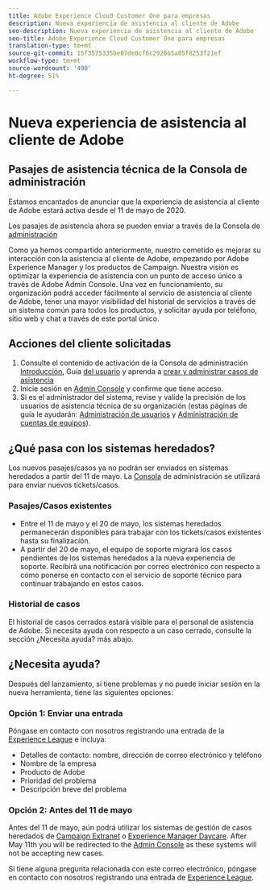 ```yaml
---
title: Adobe Experience Cloud Customer One para empresas
description: Nueva experiencia de asistencia al cliente de Adobe
seo-description: Nueva experiencia de asistencia al cliente de Adobe
seo-title: Adobe Experience Cloud Customer One para empresas
translation-type: tm+mt
source-git-commit: 15f3575335be07de0cf6c2926b5a05f8253f21ef
workflow-type: tm+mt
source-wordcount: '490'
ht-degree: 51%

---
```



# Nueva experiencia de asistencia al cliente de Adobe

## Pasajes de asistencia técnica de la Consola de administración

Estamos encantados de anunciar que la experiencia de asistencia al cliente de Adobe estará activa desde el 11 de mayo de 2020.

Los pasajes de asistencia ahora se pueden enviar a través de la Consola de [administración](https://adminconsole.adobe.com/)

Como ya hemos compartido anteriormente, nuestro cometido es mejorar su interacción con la asistencia al cliente de Adobe, empezando por Adobe Experience Manager y los productos de Campaign. Nuestra visión es optimizar la experiencia de asistencia con un punto de acceso único a través de Adobe Admin Console. Una vez en funcionamiento, su organización podrá acceder fácilmente al servicio de asistencia al cliente de Adobe, tener una mayor visibilidad del historial de servicios a través de un sistema común para todos los productos, y solicitar ayuda por teléfono, sitio web y chat a través de este portal único.

## Acciones del cliente solicitadas

1. Consulte el contenido de activación de la Consola de administración [Introducción](https://helpx.adobe.com/es/enterprise/get-started.html), Guía [del usuario](https://helpx.adobe.com/es/enterprise/managing/user-guide.html) y aprenda a [crear y administrar casos de asistencia](https://helpx.adobe.com/enterprise/using/support-and-expert-services.html)
1. Inicie sesión en [Admin Console](https://adminconsole.adobe.com/) y confirme que tiene acceso.
1. Si es el administrador del sistema, revise y valide la precisión de los usuarios de asistencia técnica de su organización (estas páginas de guía le ayudarán: [Administración de usuarios](https://helpx.adobe.com/es/enterprise/using/users.html) y [Administración de cuentas de equipos](https://helpx.adobe.com/es/enterprise/using/accounts.html)).

## ¿Qué pasa con los sistemas heredados?

Los nuevos pasajes/casos ya no podrán ser enviados en sistemas heredados a partir del 11 de mayo.  La [Consola](https://adminconsole.adobe.com/) de administración se utilizará para enviar nuevos tickets/casos.

### Pasajes/Casos existentes

* Entre el 11 de mayo y el 20 de mayo, los sistemas heredados permanecerán disponibles para trabajar con los tickets/casos existentes hasta su finalización.
* A partir del 20 de mayo, el equipo de soporte migrará los casos pendientes de los sistemas heredados a la nueva experiencia de soporte.  Recibirá una notificación por correo electrónico con respecto a cómo ponerse en contacto con el servicio de soporte técnico para continuar trabajando en estos casos.

### Historial de casos

El historial de casos cerrados estará visible para el personal de asistencia de Adobe.  Si necesita ayuda con respecto a un caso cerrado, consulte la sección ¿Necesita ayuda? más abajo.

## ¿Necesita ayuda?

Después del lanzamiento, si tiene problemas y no puede iniciar sesión en la nueva herramienta, tiene las siguientes opciones:

### Opción 1: Enviar una entrada

Póngase en contacto con nosotros registrando una entrada de la [Experience League](https://experienceleague.adobe.com/?support-solution=General#support) e incluya:

* Detalles de contacto: nombre, dirección de correo electrónico y teléfono
* Nombre de la empresa
* Producto de Adobe
* Prioridad del problema
* Descripción breve del problema

### Opción 2: Antes del 11 de mayo

Antes del 11 de mayo, aún podrá utilizar los sistemas de gestión de casos heredados de [Campaign Extranet](https://support.neolane.net/webApp/extranetLogin) o [Experience Manager Daycare](https://daycare.day.com/home.html).  After May 11th you will be redirected to the [Admin Console](https://adminconsole.adobe.com/) as these systems will not be accepting new cases.

Si tiene alguna pregunta relacionada con este correo electrónico, póngase en contacto con nosotros registrando una entrada de [Experience League](https://experienceleague.adobe.com/?support-solution=General#support).
